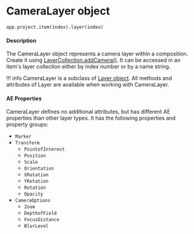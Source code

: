 # CameraLayer object

`app.project.item(index).layer(index)`

#### Description

The CameraLayer object represents a camera layer within a composition. Create it using [LayerCollection.addCamera()](layercollection.md#layercollectionaddcamera). It can be accessed in an item's layer collection either by index number or by a name string.

!!! info
    CameraLayer is a subclass of [Layer object](layer.md). All methods and attributes of Layer are available when working with CameraLayer.

#### AE Properties

CameraLayer defines no additional attributes, but has different AE properties than other layer types. It has the following properties and property groups:

- `Marker`
- `Transform`
  - `PointofInterest`
  - `Position`
  - `Scale`
  - `Orientation`
  - `XRotation`
  - `YRotation`
  - `Rotation`
  - `Opacity`
- `CameraOptions`
  - `Zoom`
  - `DepthofField`
  - `FocusDistance`
  - `BlurLevel`

